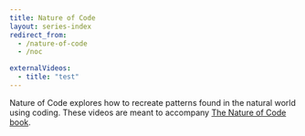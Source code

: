 ```yaml
---
title: Nature of Code
layout: series-index
redirect_from:
  - /nature-of-code
  - /noc

externalVideos:
  - title: "test"
---
```


Nature of Code explores how to recreate patterns found in the natural world using coding. These videos are meant to accompany [The Nature of Code book](https://natureofcode.com/).
